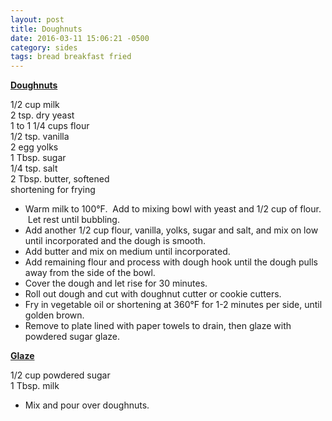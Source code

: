 ```yaml
---
layout: post
title: Doughnuts
date: 2016-03-11 15:06:21 -0500
category: sides
tags: bread breakfast fried
---
```

<span style="text-decoration: underline;"><strong>Doughnuts</strong></span>
  
1/2 cup milk  
2 tsp. dry yeast  
1 to 1 1/4 cups flour  
1/2 tsp. vanilla  
2 egg yolks  
1 Tbsp. sugar  
1/4 tsp. salt  
2 Tbsp. butter, softened  
shortening for frying  

 * Warm milk to 100°F.  Add to mixing bowl with yeast and 1/2 cup of flour.  Let rest until bubbling.
 * Add another 1/2 cup flour, vanilla, yolks, sugar and salt, and mix on low until incorporated and the dough is smooth.
 * Add butter and mix on medium until incorporated.
 * Add remaining flour and process with dough hook until the dough pulls away from the side of the bowl.
 * Cover the dough and let rise for 30 minutes.
 * Roll out dough and cut with doughnut cutter or cookie cutters.
 * Fry in vegetable oil or shortening at 360°F for 1-2 minutes per side, until golden brown.
 * Remove to plate lined with paper towels to drain, then glaze with powdered sugar glaze.

<strong><span style="text-decoration: underline;">Glaze</span></strong>
  
1/2 cup powdered sugar  
1 Tbsp. milk  

 * Mix and pour over doughnuts.

